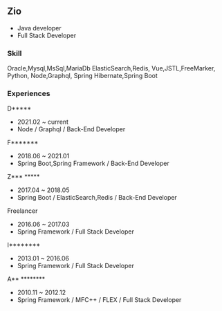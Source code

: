 ## Zio
- Java developer
- Full Stack Developer

### Skill
Oracle,Mysql,MsSql,MariaDb
ElasticSearch,Redis,
Vue,JSTL,FreeMarker,
Python,
Node,Graphql,
Spring Hibernate,Spring Boot

### Experiences
D*****
- 2021.02 ~ current
- Node / Graphql / Back-End Developer

F*******
- 2018.06 ~ 2021.01
- Spring Boot,Spring Framework / Back-End Developer

Z*** *****
- 2017.04 ~ 2018.05
- Spring Boot / ElasticSearch,Redis / Back-End Developer

Freelancer
- 2016.06 ~ 2017.03 
- Spring Framework / Full Stack Developer

I********
- 2013.01 ~ 2016.06
- Spring Framework / Full Stack Developer

A** ********
- 2010.11 ~ 2012.12
- Spring Framework / MFC++ / FLEX / Full Stack Developer



